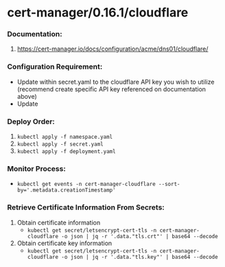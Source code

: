 # cert-manager/0.16.1/cloudflare
### Documentation:
1. https://cert-manager.io/docs/configuration/acme/dns01/cloudflare/

### Configuration Requirement:
- Update <APIKEY> within secret.yaml to the cloudflare API key you wish to utilize (recommend create specific API key referenced on documentation above)
- Update 

### Deploy Order:
1. `kubectl apply -f namespace.yaml`
2. `kubectl apply -f secret.yaml`
3. `kubectl apply -f deployment.yaml`

### Monitor Process:
- `kubectl get events -n cert-manager-cloudflare --sort-by='.metadata.creationTimestamp'`

### Retrieve Certificate Information From Secrets:
1. Obtain certificate information
    - `kubectl get secret/letsencrypt-cert-tls -n cert-manager-cloudflare -o json | jq -r '.data."tls.crt"' | base64 --decode`
2. Obtain certificate key information
    - `kubectl get secret/letsencrypt-cert-tls -n cert-manager-cloudflare -o json | jq -r '.data."tls.key"' | base64 --decode`

